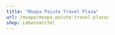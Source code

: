 ```yaml
---
title: "Moapa Paiute Travel Plaza"
url: /moapa/moapa-paiute-travel-plaza/
shop: Lebensmittel
---
```

